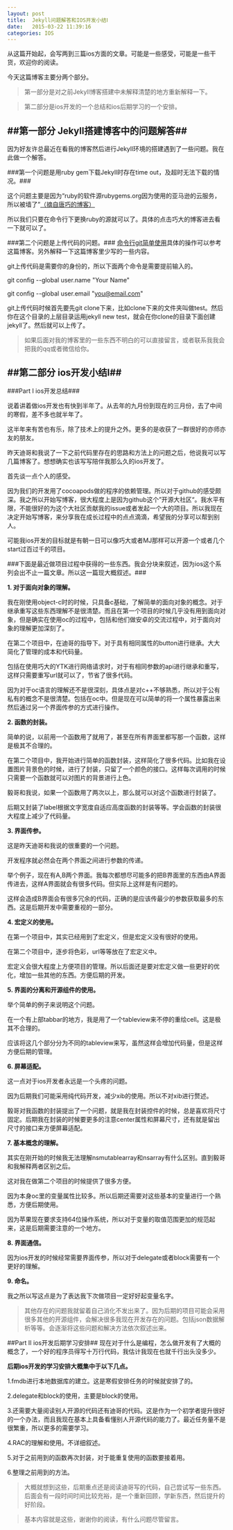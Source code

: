 ```yaml
---
layout: post
title:  Jekyll问题解答和IOS开发小结Ⅰ
date:   2015-03-22 11:39:16
categories: IOS
---
```

从这篇开始起，会写两到三篇ios方面的文章。可能是一些感受，可能是一些干货，欢迎你的阅读。

今天这篇博客主要分两个部分。

>第一部分是对之前Jekyll博客搭建中未解释清楚的地方重新解释一下。

>第二部分是ios开发的一个总结和ios后期学习的一个安排。

##第一部分 Jekyll搭建博客中的问题解答##
---

因为好友许总最近在看我的博客然后进行Jekyll环境的搭建遇到了一些问题。我在此做一个解答。

###第一个问题是用ruby gem下载Jekyll时存在time out，及超时无法下载的情况。###

这个问题主要是因为“ruby的软件源rubygems.org因为使用的亚马逊的云服务，所以被墙了”[（摘自唐巧的博客）](http://blog.devtang.com/blog/2014/05/25/use-cocoapod-to-manage-ios-lib-dependency/)

所以我们只要在命令行下更换ruby的源就可以了。具体的点击巧大的博客进去看一下就可以了。

###第二个问题是上传代码的问题。###
[命令行git简单使用](http://walkginkgo.com/git/2015/03/07/git-easyuse.html)具体的操作可以参考这篇博客。另外解释一下这篇博客里少写的一些内容。

git上传代码是需要你的身份的，所以下面两个命令是需要提前输入的。

git config --global user.name "Your Name"

git config --global user.email "you@email.com"

git上传代码时候首先要先git clone下来，比如clone下来的文件夹叫做test。然后你在这个目录的上层目录运用jekyll new test，就会在你clone的目录下面创建jekyll了。然后就可以上传了。

>如果后面对我的博客里的一些东西不明白的可以直接留言，或者联系我我会把我的qq或者微信给你。

##第二部分 ios开发小结Ⅰ##
---

###Part Ⅰ ios开发总结###

说着讲着做ios开发也有快到半年了。从去年的九月份到现在的三月份，去了中间的寒假，差不多也就半年了。

这半年来有苦也有乐，除了技术上的提升之外。更多的是收获了一群很好的亦师亦友的朋友。

昨天迪哥和我说了一下之前代码里存在的思路和方法上的问题之后，他说我可以写几篇博客了。想想确实也该写写陪伴我那么久的ios开发了。

首先谈一点个人的感受。

因为我们的开发用了cocoapods做的程序的依赖管理。所以对于github的感受颇深。我之所以开始写博客，很大程度上是因为github这个”开源大社区“。我水平有限，不能很好的为这个大社区贡献我的issue或者发起一个大的项目。所以我现在决定开始写博客，来分享我在成长过程中的点点滴滴，希望我的分享可以帮到别人。

可能我ios开发的目标就是有朝一日可以像巧大或者MJ那样可以开源一个或者几个start过百过千的项目。

###下面是最近做项目过程中获得的一些东西。我会分块来叙述，因为ios这个系列会出不止一篇文章。所以这一篇现大概叙述。###

**1. 对于面向对象的理解。**

我在刚使用object-c时的时候，只具备c基础，了解简单的面向对象的概念。对于继承重写这些东西理解不是很清楚。而且在第一个项目的时候几乎没有用到面向对象，但是确实在使用oc的过程中，包括和他们做安卓的交流过程中，对于面向对象的理解更加深刻了。

在第二个项目中，在迪哥的指导下。对于具有相同属性的button进行继承。大大简化了管理的成本和代码量。

包括在使用巧大的YTK进行网络请求时，对于有相同参数的api进行继承和重写，这样只需要重写url就可以了，节省了很多代码。

因为对于oc语言的理解还不是很深刻，具体点是对c++不够熟悉，所以对于公有私有的概念不是很清楚。包括在oc中。但是现在可以简单的将一个属性暴露出来然后通过另一个界面传参的方式进行操作。

**2. 函数的封装。**

简单的说，以前用一个函数用了就用了，甚至在所有界面里都写那一个函数，这样是极其不合理的。

在第二个项目中，我开始进行简单的函数封装，这样简化了很多代码。比如我在设置图片背景色的时候，进行了封装，只留了一个颜色的接口。这样每次调用的时候只需要一个函数就可以对图片的背景进行上色。

毅哥和我说，如果一个函数用了两次以上，那么就可以对这个函数进行封装了。

后期又封装了label根据文字宽度自适应高度函数的封装等等。学会函数的封装很大程度上减少了代码量。

**3. 界面传参。**

这是昨天迪哥和我说的很重要的一个问题。

开发程序就必然会在两个界面之间进行参数的传递。

举个例子，现在有A,B两个界面。我每次都想尽可能多的把B界面里的东西由A界面传进去，这样A界面就会有很多代码。但实际上这样是有问题的。

这样会造成B界面会有很多冗余的代码，正确的是应该传最少的参数获取最多的东西。这是后期开发中需要重视的一部分。

**4. 宏定义的使用。**

在第一个项目中，其实已经用到了宏定义，但是宏定义没有很好的使用。

在第二个项目中，逐步将色彩，url等等放在了宏定义中。

宏定义会很大程度上方便项目的管理。所以后面还是要对宏定义做一些更好的优化，增加一些其他的东西。方便后期的开发。

**5. 界面的分离和开源组件的使用。**

举个简单的例子来说明这个问题。

在一个有上部tabbar的地方，我是用了一个tableview来不停的重绘cell。这是极其不合理的。

应该将这几个部分分为不同的tableview来写，虽然这样会增加代码量，但是这样方便后期的管理。

**6. 屏幕适配。**

这一点对于ios开发者永远是一个头疼的问题。

因为后期我们可能采用纯代码开发，减少xib的使用。所以不对xib进行赘述。

毅哥对我函数的封装提出了一个问题，就是我在封装控件的时候，总是喜欢将尺寸固定。后期我在封装的时候要更多的注意center属性和屏幕尺寸，还有就是留出尺寸的接口来方便屏幕适配。

**7. 基本概念的理解。**

其实在刚开始的时候我无法理解nsmutablearray和nsarray有什么区别。直到毅哥和我解释两者区别之后。

这对我在做第二个项目的时候提供了很多方便。

因为本身oc里的变量属性比较多。所以后期还需要对这些基本的变量进行一个熟悉，方便后期使用。

因为苹果现在要求支持64位操作系统，所以对于变量的取值范围更加的规范起来，这是后期需要注意的一个地方。

**8. 界面通信。**

因为ios开发的时候经常需要界面传参，所以对于delegate或者block需要有一个更好的理解。

**9. 命名。**

我之所以写这点是为了表达我下次做项目一定好好起变量名字。


>其他存在的问题我就留着自己消化不发出来了。因为后期的项目可能会采用很多其他的开源组件，会解决很多我现在开发存在的问题。包括json数据解析等等。会逐渐将这些问题和解决方法依次叙述出来。


##Part Ⅱ ios开发后期学习安排##
现在对于什么是编程，怎么做开发有了大概的概念了，一个好的程序员得写十万行代码，我估计我现在也就千行出头没多少。

**后期ios开发的学习安排大概集中于以下几点。**

1.fmdb进行本地数据库的建立。这是寒假安排任务的时候就安排了的。

2.delegate和block的使用，主要是block的使用。

3.还需要大量阅读别人开源的代码还有迪哥的代码。这是作为一个初学者提升很好的一个办法，而且我现在基本上具备看懂别人开源代码的能力了。最近任务量不是很繁重，所以更多的需要学习。

4.RAC的理解和使用。不详细叙述。

5.对于之前用到的函数再次封装，对于能重复使用的函数要接着用。

6.整理之前用到的方法。

>大概就想到这些，后期重点还是阅读迪哥写的代码，自己尝试写一些东西。后面会有一段时间时间比较充裕，是一个重新回顾，学新东西，然后提升的好阶段。

>基本内容就是这些，谢谢你的阅读，有什么问题尽管留言。
